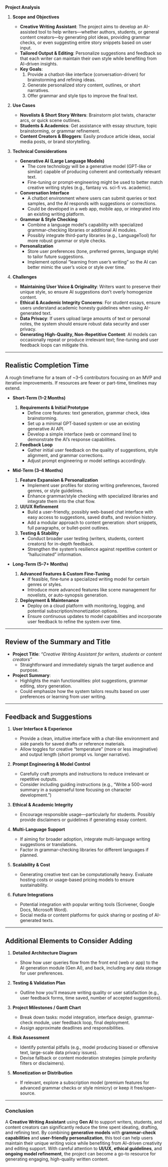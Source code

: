 **Project Analysis**

1. **Scope and Objectives**

   - **Creative Writing Assistant**: The project aims to develop an AI-assisted tool to help writers—whether authors, students, or general content creators—by generating plot ideas, providing grammar checks, or even suggesting entire story snippets based on user input.
   - **Tailored Output & Editing**: Personalize suggestions and feedback so that each writer can maintain their own style while benefiting from AI-driven insights.
   - **Key Goals**:
     1. Provide a chatbot-like interface (conversation-driven) for brainstorming and refining ideas.
     2. Generate personalized story content, outlines, or short narratives.
     3. Offer grammar and style tips to improve the final text.

2. **Use Cases**

   - **Novelists & Short Story Writers**: Brainstorm plot twists, character arcs, or quick scene outlines.
   - **Students & Academics**: Get assistance with essay structure, topic brainstorming, or grammar refinement.
   - **Content Creators & Bloggers**: Easily produce article ideas, social media posts, or brand storytelling.

3. **Technical Considerations**

   - **Generative AI (Large Language Models)**
     - The core technology will be a generative model (GPT-like or similar) capable of producing coherent and contextually relevant text.
     - Fine-tuning or prompt-engineering might be used to better match creative writing styles (e.g., fantasy vs. sci-fi vs. academic).
   - **Conversation Interface**
     - A chatbot environment where users can submit queries or text samples, and the AI responds with suggestions or corrections.
     - Could be developed in a web app, mobile app, or integrated into an existing writing platform.
   - **Grammar & Style Checking**
     - Combine a language model’s capability with specialized grammar-checking libraries or additional AI modules.
     - Possibly integrate third-party libraries (e.g., LanguageTool) for more robust grammar or style checks.
   - **Personalization**
     - Store user preferences (tone, preferred genres, language style) to tailor future suggestions.
     - Implement optional “learning from user’s writing” so the AI can better mimic the user’s voice or style over time.

4. **Challenges**
   - **Maintaining User Voice & Originality**: Writers want to preserve their unique style, so ensure AI suggestions don’t overly homogenize content.
   - **Ethical & Academic Integrity Concerns**: For student essays, ensure users understand academic honesty guidelines when using AI-generated text.
   - **Data Privacy**: If users upload large amounts of text or personal notes, the system should ensure robust data security and user privacy.
   - **Generating High-Quality, Non-Repetitive Content**: AI models can occasionally repeat or produce irrelevant text; fine-tuning and user feedback loops can mitigate this.

---

## Realistic Completion Time

A rough timeframe for a team of ~3–5 contributors focusing on an MVP and iterative improvements. If resources are fewer or part-time, timelines may extend.

- **Short-Term (1–2 Months)**

  1. **Requirements & Initial Prototype**
     - Define core features: text generation, grammar check, idea brainstorming.
     - Set up a minimal GPT-based system or use an existing generative AI API.
     - Develop a simple interface (web or command line) to demonstrate the AI’s response capabilities.
  2. **Feedback Loop**
     - Gather initial user feedback on the quality of suggestions, style alignment, and grammar corrections.
     - Adjust prompt engineering or model settings accordingly.

- **Mid-Term (3–4 Months)**

  1. **Feature Expansion & Personalization**
     - Implement user profiles for storing writing preferences, favored genres, or style guidelines.
     - Enhance grammar/style checking with specialized libraries and integrate them into the chat flow.
  2. **UI/UX Refinement**
     - Build a user-friendly, possibly web-based chat interface with easy access to suggestions, saved drafts, and revision history.
     - Add a modular approach to content generation: short snippets, full paragraphs, or bullet-point outlines.
  3. **Testing & Stability**
     - Conduct broader user testing (writers, students, content creators) for in-depth feedback.
     - Strengthen the system’s resilience against repetitive content or “hallucinated” information.

- **Long-Term (5–7+ Months)**
  1. **Advanced Features & Custom Fine-Tuning**
     - If feasible, fine-tune a specialized writing model for certain genres or styles.
     - Introduce more advanced features like scene management for novelists, or auto-synopsis generation.
  2. **Deployment & Maintenance**
     - Deploy on a cloud platform with monitoring, logging, and potential subscription/monetization options.
     - Ensure continuous updates to model capabilities and incorporate user feedback to refine the system over time.

---

## Review of the Summary and Title

- **Project Title**: _“Creative Writing Assistant for writers, students or content creators”_
  - Straightforward and immediately signals the target audience and purpose.
- **Project Summary**:
  - Highlights the main functionalities: plot suggestions, grammar editing, story generation.
  - Could emphasize how the system tailors results based on user preferences or learning from user writing.

---

## Feedback and Suggestions

1. **User Interface & Experience**

   - Provide a clean, intuitive interface with a chat-like environment and side panels for saved drafts or reference materials.
   - Allow toggles for creative “temperature” (more or less imaginative) and output length (short prompt vs. longer narrative).

2. **Prompt Engineering & Model Control**

   - Carefully craft prompts and instructions to reduce irrelevant or repetitive outputs.
   - Consider including guiding instructions (e.g., “Write a 500-word summary in a suspenseful tone focusing on character development.”)

3. **Ethical & Academic Integrity**

   - Encourage responsible usage—particularly for students. Possibly provide disclaimers or guidelines if generating essay content.

4. **Multi-Language Support**

   - If aiming for broader adoption, integrate multi-language writing suggestions or translations.
   - Factor in grammar-checking libraries for different languages if planned.

5. **Scalability & Cost**

   - Generating creative text can be computationally heavy. Evaluate hosting costs or usage-based pricing models to ensure sustainability.

6. **Future Integrations**
   - Potential integration with popular writing tools (Scrivener, Google Docs, Microsoft Word).
   - Social media or content platforms for quick sharing or posting of AI-generated texts.

---

## Additional Elements to Consider Adding

1. **Detailed Architecture Diagram**

   - Show how user queries flow from the front end (web or app) to the AI generation module (Gen AI), and back, including any data storage for user preferences.

2. **Testing & Validation Plan**

   - Outline how you’ll measure writing quality or user satisfaction (e.g., user feedback forms, time saved, number of accepted suggestions).

3. **Project Milestones / Gantt Chart**

   - Break down tasks: model integration, interface design, grammar-check module, user feedback loop, final deployment.
   - Assign approximate deadlines and responsibilities.

4. **Risk Assessment**

   - Identify potential pitfalls (e.g., model producing biased or offensive text, large-scale data privacy issues).
   - Devise fallback or content moderation strategies (simple profanity filters or disclaimers).

5. **Monetization or Distribution**
   - If relevant, explore a subscription model (premium features for advanced grammar checks or style mimicry) or keep it free/open-source.

---

### Conclusion

A **Creative Writing Assistant** using **Gen AI** to support writers, students, and content creators can significantly reduce the time spent ideating, drafting, and refining text. By combining **generative models** with **grammar-check capabilities** and **user-friendly personalization**, this tool can help users maintain their unique writing voice while benefiting from AI-driven creativity and editing support. With careful attention to **UI/UX**, **ethical guidelines**, and **ongoing model refinement**, the project can become a go-to resource for generating engaging, high-quality written content.
